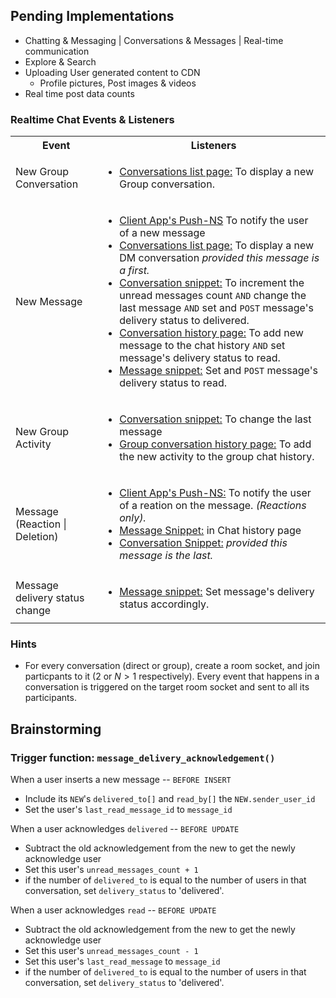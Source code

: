 ## Pending Implementations
- Chatting & Messaging | Conversations & Messages | Real-time communication
- Explore & Search
- Uploading User generated content to CDN
  - Profile pictures, Post images & videos
- Real time post data counts

### Realtime Chat Events & Listeners
<table>
  <tr>
    <th>Event</th>
    <th>Listeners</th>
  </tr>
  <tr>
    <td>New Group Conversation</td>
    <td>
      <ul style=" padding-left: 20px;">
        <li><u>Conversations list page:</u> To display a new Group conversation.</li>
      </ul>
    </td>
  </tr>
  <tr>
    <td>New Message</td>
    <td>
      <ul style=" padding-left: 20px;">
        <li><u>Client App's Push-NS</u> To notify the user of a new message</li>
        <li><u>Conversations list page:</u> To display a new DM conversation <em>provided this message is a first.</em></li>
        <li><u>Conversation snippet:</u> To increment the unread messages count <code>AND</code> change the last message <code>AND</code> set and <code>POST</code> message's delivery status to delivered.</li>
        <li><u>Conversation history page:</u> To add new message to the chat history <code>AND</code> set message's delivery status to read.</li>
        <li><u>Message snippet:</u> Set and <code>POST</code> message's delivery status to read.</li>
      </ul>
    </td>
  </tr>
  <tr>
    <td>New Group Activity</td>
    <td>
      <ul style=" padding-left: 20px;">
      <li><u>Conversation snippet:</u> To change the last message</li>
      <li><u>Group conversation history page:</u> To add the new activity to the group chat history.</li>
      </ul>
    </td>
  </tr>
  <tr>
    <td>Message (Reaction | Deletion)</td>
    <td>
      <ul style=" padding-left: 20px;">
        <li><u>Client App's Push-NS:</u> To notify the user of a reation on the message. <em>(Reactions only).</em></li>
        <li><u>Message Snippet:</u> in Chat history page</li>
        <li><u>Conversation Snippet:</u> <em>provided this message is the last.</em></li>
      </ul>
    </td>
  </tr>
  <tr>
    <td>Message delivery status change</td>
    <td>
      <ul style=" padding-left: 20px;">
        <li><u>Message snippet:</u> Set message's delivery status accordingly.</li>
      </ul>
    </td>
  </tr>
</table>

### Hints
- For every conversation (direct or group), create a room socket, and join particpants to it ($2$ or $N > 1$ respectively). Every event that happens in a conversation is triggered on the target room socket and sent to all its participants.


## Brainstorming
### Trigger function: `message_delivery_acknowledgement()`
When a user inserts a new message -- `BEFORE INSERT`
- Include its `NEW`'s `delivered_to[]` and `read_by[]` the `NEW.sender_user_id`
- Set the user's `last_read_message_id` to `message_id`

When a user acknowledges `delivered` -- `BEFORE UPDATE`
- Subtract the old acknowledgement from the new to get the newly acknowledge user
- Set this user's `unread_messages_count + 1`
- if the number of `delivered_to` is equal to the number of users in that conversation, set `delivery_status` to 'delivered'.

When a user acknowledges `read` -- `BEFORE UPDATE`
- Subtract the old acknowledgement from the new to get the newly acknowledge user
- Set this user's `unread_messages_count - 1`
- Set this user's `last_read_message` to `message_id`
- if the number of `delivered_to` is equal to the number of users in that conversation, set `delivery_status` to 'delivered'.